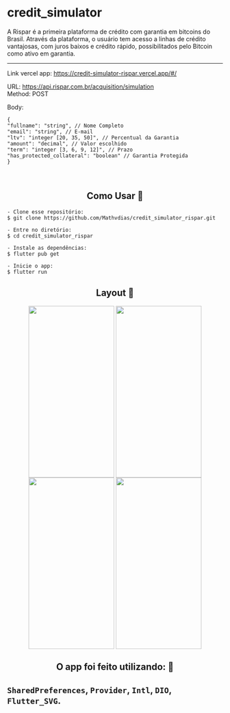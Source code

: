 # credit_simulator

A Rispar é a primeira plataforma de crédito com garantia em bitcoins do Brasil.
Através da plataforma, o usuário tem acesso a linhas de crédito vantajosas, com juros
baixos e crédito rápido, possibilitados pelo Bitcoin como ativo em garantia.
<br>

---
Link vercel app: https://credit-simulator-rispar.vercel.app/#/

URL: https://api.rispar.com.br/acquisition/simulation<br>
Method: POST

Body:
```
{
"fullname": "string", // Nome Completo
"email": "string", // E-mail
"ltv": "integer [20, 35, 50]", // Percentual da Garantia
"amount": "decimal", // Valor escolhido
"term": "integer [3, 6, 9, 12]", // Prazo
"has_protected_collateral": "boolean" // Garantia Protegida
}
```
<br>
<h2 align="center">Como Usar 🤔</h2>

   ```
   - Clone esse repositório:
   $ git clone https://github.com/Mathvdias/credit_simulator_rispar.git

   - Entre no diretório:
   $ cd credit_simulator_rispar

   - Instale as dependências:
   $ flutter pub get

   - Inicie o app: 
   $ flutter run
   ```

<h2 align="center">Layout 🎨</h2>

<div align="center">
<img align="center" src="https://user-images.githubusercontent.com/74201503/174899863-7bcd1328-c580-43e8-91bc-404fa7349180.png" width="200" height="400"/>
<img align="center" src="https://user-images.githubusercontent.com/74201503/174900134-ec993c74-c91b-4c79-a6e2-aeaa08590f88.png" width="200" height="400"/>
<img align="center" src="https://user-images.githubusercontent.com/74201503/174900164-6924fa61-e101-49cc-a1da-0a4662f5a251.png" width="200" height="400"/>
<img align="center" src="https://user-images.githubusercontent.com/74201503/174932828-7065059c-a836-427f-922a-5e14afadf589.png" width="200" height="400"/>
</div>
<h2 align="center">O app foi feito utilizando: 📖</h2>
<p>
<h2>

`SharedPreferences`, `Provider`, `Intl`, `DIO`, `Flutter_SVG`.
   


